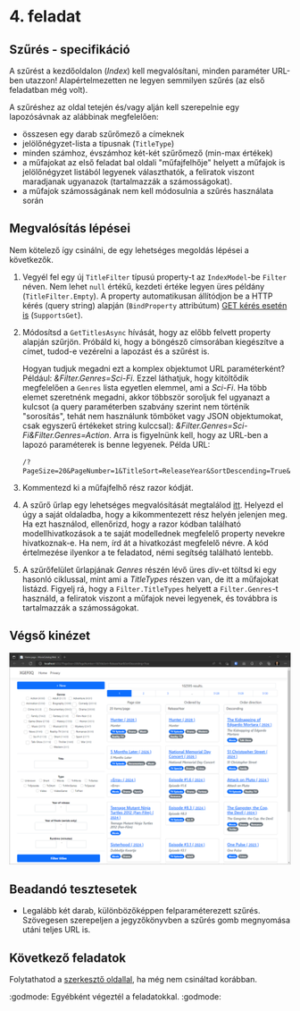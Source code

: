 # 4. feladat

## Szűrés - specifikáció

A szűrést a kezdőoldalon (*Index*) kell megvalósítani, minden paraméter URL-ben utazzon! Alapértelmezetten ne legyen semmilyen szűrés (az első feladatban még volt).

A szűréshez az oldal tetején és/vagy alján kell szerepelnie egy lapozósávnak az alábbinak megfelelően:
- összesen egy darab szűrőmező a címeknek
- jelölőnégyzet-lista a típusnak (`TitleType`)
- minden számhoz, évszámhoz két-két szűrőmező (min-max értékek)
- a műfajokat az első feladat bal oldali "műfajfelhője" helyett a műfajok is jelölőnégyzet listából legyenek választhatók, a feliratok viszont maradjanak ugyanazok (tartalmazzák a számosságokat).
- a műfajok számosságának nem kell módosulnia a szűrés használata során

## Megvalósítás lépései

Nem kötelező így csinálni, de egy lehetséges megoldás lépései a következők.

1. Vegyél fel egy új `TitleFilter` típusú property-t az `IndexModel`-be `Filter` néven. Nem lehet `null` értékű, kezdeti értéke legyen üres példány (`TitleFilter.Empty`). A property automatikusan állítódjon be a HTTP kérés (query string) alapján (`BindProperty` attribútum) [GET kérés esetén is](https://learn.microsoft.com/en-us/aspnet/core/mvc/models/model-binding?view=aspnetcore-6.0#model-binding-for-http-get-requests-1) (`SupportsGet`). 

1. Módosítsd a `GetTitlesAsync` hívását, hogy az előbb felvett property alapján szűrjön.  Próbáld ki, hogy a böngésző címsorában kiegészítve a címet, tudod-e vezérelni a lapozást és a szűrést is.

    Hogyan tudjuk megadni ezt a komplex objektumot URL paraméterként? Például: *&Filter.Genres=Sci-Fi*. Ezzel láthatjuk, hogy kitöltődik megfelelően a `Genres` lista egyetlen elemmel, ami a *Sci-Fi*. Ha több elemet szeretnénk megadni, akkor többször soroljuk fel ugyanazt a kulcsot (a query paraméterben szabvány szerint nem történik "sorosítás", tehát nem használunk tömböket vagy JSON objektumokat, csak egyszerű értékeket string kulccsal): *&Filter.Genres=Sci-Fi&Filter.Genres=Action*. Arra is figyelnünk kell, hogy az URL-ben a lapozó paraméterek is benne legyenek. Példa URL: 
    ```
    /?PageSize=20&PageNumber=1&TitleSort=ReleaseYear&SortDescending=True&Filter.Genres=Comedy
    ```

1. Kommentezd ki a műfajfelhő rész razor kódját.

1. A szűrő űrlap egy lehetséges megvalósítását megtalálod [itt](./snippets/Pages/Index.filter.cshtml). Helyezd el úgy a saját oldaladba, hogy a kikommentezett rész helyén jelenjen meg. Ha ezt használod, ellenőrizd, hogy a razor kódban található modellhivatkozások a te saját modellednek megfelelő property nevekre hivatkoznak-e. Ha nem, írd át a hivatkozást megfelelő névre. A kód értelmezése ilyenkor a te feladatod, némi segítség található lentebb.

1. A szűrőfelület űrlapjának *Genres* részén lévő üres *div*-et töltsd ki egy hasonló ciklussal, mint ami a *TitleTypes* részen van, de itt a műfajokat listázd. Figyelj rá, hogy a `Filter.TitleTypes` helyett a `Filter.Genres`-t használd, a feliratok viszont a műfajok nevei legyenek, és továbbra is tartalmazzák a számosságokat.

## Végső kinézet

![Feladat 4.](images/feladat-4.png)

## Beadandó tesztesetek

- Legalább két darab, különbözőképpen felparaméterezett szűrés. Szövegesen szerepeljen a jegyzőkönyvben a szűrés gomb megnyomása utáni teljes URL is.

## Következő feladatok

Folytathatod a [szerkesztő oldallal](Feladat-2.md), ha még nem csináltad korábban.

:godmode: Egyébként végeztél a feladatokkal. :godmode: 
